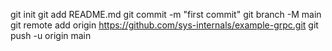 git init
git add README.md
git commit -m "first commit"
git branch -M main
git remote add origin https://github.com/sys-internals/example-grpc.git
git push -u origin main